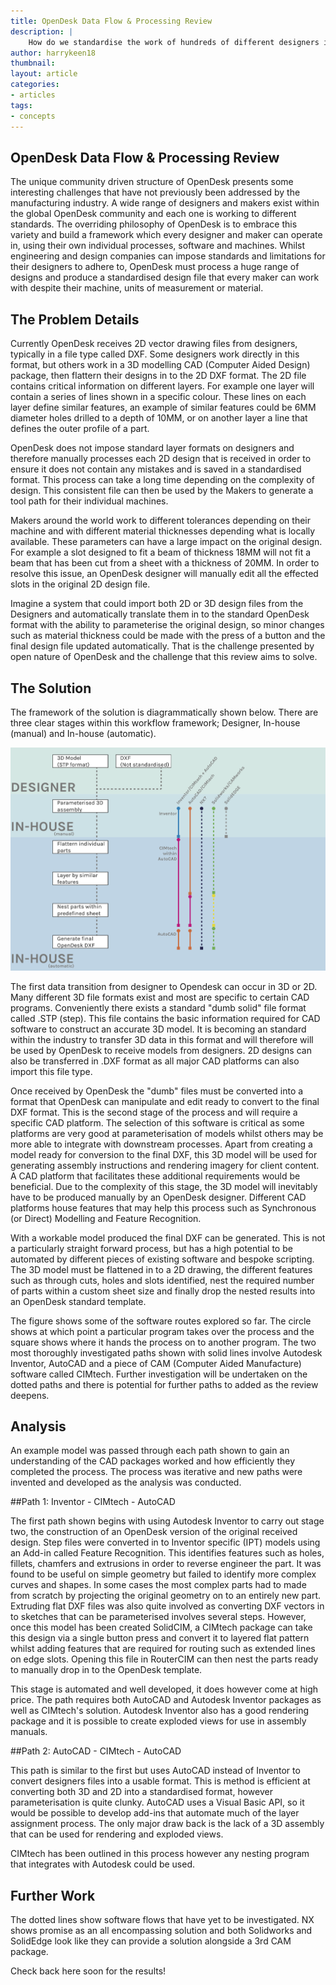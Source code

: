 ```yaml
---
title: OpenDesk Data Flow & Processing Review
description: |
    How do we standardise the work of hundreds of different designers into a single editable format that can be used by makers around the world?
author: harrykeen18
thumbnail:
layout: article
categories:
- articles
tags:
- concepts
---
```



## OpenDesk Data Flow & Processing Review

The unique community driven structure of OpenDesk presents some interesting challenges that have not previously been addressed by the manufacturing industry. A wide range of designers and makers exist within the global OpenDesk community and each one is working to different standards. The overriding philosophy of OpenDesk is to embrace this variety and build a framework which every designer and maker can operate in, using their own individual processes, software and machines. Whilst engineering and design companies can impose standards and limitations for their designers to adhere to, OpenDesk must process a huge range of designs and produce a standardised design file that every maker can work with despite their machine, units of measurement or material.


## The Problem Details

Currently OpenDesk receives 2D vector drawing files from designers, typically in a file type called DXF. Some designers work directly in this format, but others work in a 3D modelling CAD (Computer Aided Design) package, then flattern their designs in to the 2D DXF format. The 2D file contains critical information on different layers. For example one layer will contain a series of lines shown in a specific colour. These lines on each layer define similar features, an example of similar features could be 6MM diameter holes drilled to a depth of 10MM, or on another layer a line that defines the outer profile of a part.

OpenDesk does not impose standard layer formats on designers and therefore manually processes each 2D design that is received in order to ensure it does not contain any mistakes and is saved in a standardised format. This process can take a long time depending on the complexity of design. This consistent file can then be used by the Makers to generate a tool path for their individual machines.

Makers around the world work to different tolerances depending on their machine and with different material thicknesses depending what is locally available. These parameters can have a large impact on the original design. For example a slot designed to fit a beam of thickness 18MM will not fit a beam that has been cut from a sheet with a thickness of 20MM. In order to resolve this issue, an OpenDesk designer will manually edit all the effected slots in the original 2D design file.

Imagine a system that could import both 2D or 3D design files from the Designers and automatically translate them in to the standard OpenDesk format with the ability to parameterise the original design, so minor changes such as material thickness could be made with the press of a button and the final design file updated automatically. That is the challenge presented by open nature of OpenDesk and the challenge that this review aims to solve.

## The Solution

The framework of the solution is diagrammatically shown below. There are three clear stages within this workflow framework; Designer, In-house (manual) and In-house (automatic).

![alt tag](https://github.com/harrykeen18/openmaking.is/blob/gh-pages/gfx/Framework2.png)

The first data transition from designer to Opendesk can occur in 3D or 2D. Many different 3D file formats exist and most are specific to certain CAD programs. Conveniently there exists a standard "dumb solid" file format called .STP (step). This file contains the basic information required for CAD software to construct an accurate 3D model. It is becoming an standard within the industry to transfer 3D data in this format and will therefore will be used by OpenDesk to receive models from designers. 2D designs can also be transferred in .DXF format as all major CAD platforms can also import this file type.

Once received by OpenDesk the "dumb" files must be converted into a format that OpenDesk can manipulate and edit ready to convert to the final DXF format. This is the second stage of the process and will require a specific CAD platform. The selection of this software is critical as some platforms are very good at parameterisation of models whilst others may be more able to integrate with downstream processes. Apart from creating a model ready for conversion to the final DXF, this 3D model will be used for generating assembly instructions and rendering imagery for client content. A CAD platform that facilitates these additional requirements would be beneficial. Due to the complexity of this stage, the 3D model will inevitably have to be produced manually by an OpenDesk designer. Different CAD platforms house features that may help this process such as Synchronous (or Direct) Modelling and Feature Recognition.

With a workable model produced the final DXF can be generated. This is not a particularly straight forward process, but has a high potential to be automated by different pieces of existing software and bespoke scripting. The 3D model must be flattened in to a 2D drawing, the different features such as through cuts, holes and slots identified, nest the required number of parts within a custom sheet size and finally drop the nested results into an OpenDesk standard template.

The figure shows some of the software routes explored so far. The circle shows at which point a particular program takes over the process and the square shows where it hands the process on to another program. The two most thoroughly investigated paths shown with solid lines involve Autodesk Inventor, AutoCAD and a piece of CAM (Computer Aided Manufacture) software called CIMtech. Further investigation will be undertaken on the dotted paths and there is potential for further paths to added as the review deepens.

## Analysis

An example model was passed through each path shown to gain an understanding of the CAD packages worked and how efficiently they completed the process. The process was iterative and new paths were invented and developed as the analysis was conducted.

##Path 1: Inventor - CIMtech - AutoCAD

The first path shown begins with using Autodesk Inventor to carry out stage two, the construction of an OpenDesk version of the original received design. Step files were converted in to Inventor specific (IPT) models using an Add-in called Feature Recognition. This identifies features such as holes, fillets, chamfers and extrusions in order to reverse engineer the part. It was found to be useful on simple geometry but failed to identify more complex curves and shapes. In some cases the most complex parts had to made from scratch by projecting the original geometry on to an entirely new part. Extruding flat DXF files was also quite involved as converting DXF vectors in to sketches that can be parameterised involves several steps. However, once this model has been created SolidCIM, a CIMtech package can take this design via a single button press and convert it to layered flat pattern whilst adding features that are required for routing such as extended lines on edge slots. Opening this file in RouterCIM can then nest the parts ready to manually drop in to the OpenDesk template.

This stage is automated and well developed, it does however come at high price. The path requires both AutoCAD and Autodesk Inventor packages as well as CIMtech's solution. Autodesk Inventor also has a good rendering package and it is possible to create exploded views for use in assembly manuals.

##Path 2: AutoCAD - CIMtech - AutoCAD

This path is similar to the first but uses AutoCAD instead of Inventor to convert designers files into a usable format. This is method is efficient at converting both 3D and 2D into a standardised format, however parameterisation is quite clunky. AutoCAD uses a Visual Basic API, so it would be possible to develop add-ins that automate much of the layer assignment process. The only major draw back is the lack of a 3D assembly that can be used for rendering and exploded views.

CIMtech has been outlined in this process however any nesting program that integrates with Autodesk could be used.

## Further Work

The dotted lines show software flows that have yet to be investigated. NX shows promise as an all encompassing solution and both Solidworks and SolidEdge look like they can provide a solution alongside a 3rd CAM package.

Check back here soon for the results!

